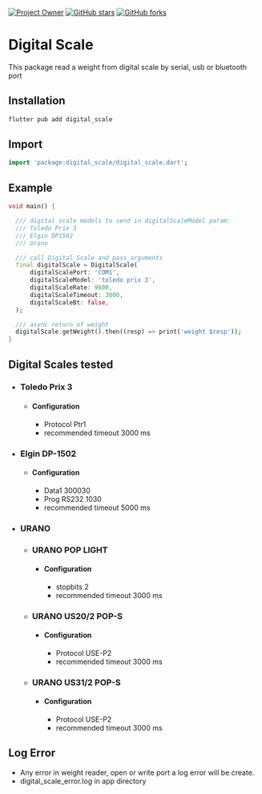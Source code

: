 [![Project Owner](https://img.shields.io/badge/owner-sergiotucano-dd8800)](https://github.com/sergiotucano/)
[![GitHub stars](https://img.shields.io/github/stars/sergiotucano/digital_scale?style=social)](https://github.com/sergiotucano/roundabnt)
[![GitHub forks](https://img.shields.io/github/forks/sergiotucano/digital_scale?style=social)](https://github.com/sergiotucano/roundabnt/fork)

# Digital Scale

This package read a weight from digital scale by serial, usb or bluetooth port

## Installation

```bash
flutter pub add digital_scale
```

## Import

```dart
import 'package:digital_scale/digital_scale.dart';
```

## Example

```dart
void main() {

  /// digital scale models to send in digitalScaleModel param:
  /// Toledo Prix 3
  /// Elgin DP1502
  /// Urano

  /// call Digital Scale and pass arguments
  final digitalScale = DigitalScale(
      digitalScalePort: 'COM1',
      digitalScaleModel: 'toledo prix 3',
      digitalScaleRate: 9600,
      digitalScaleTimeout: 3000,
      digitalScaleBt: false,
  );

  /// async return of weight
  digitalScale.getWeight().then((resp) => print('weight $resp'));
}
```

## Digital Scales tested

 - ### Toledo Prix 3
   - #### Configuration
     - Protocol Ptr1
     - recommended timeout 3000 ms
     
 - ### Elgin DP-1502
   - #### Configuration
     - Data1 300030
     - Prog RS232 1030
     - recommended timeout 5000 ms
     
 - ### URANO
   - ### URANO POP LIGHT
     - #### Configuration
         - stopbits 2
         - recommended timeout 3000 ms
   - ### URANO US20/2 POP-S
     - #### Configuration
       - Protocol USE-P2
       - recommended timeout 3000 ms     
   - ### URANO US31/2 POP-S
     - #### Configuration
       - Protocol USE-P2
       - recommended timeout 3000 ms
      
## Log Error
 - Any error in weight reader, open or write port a log error will be create. 
 - digital_scale_error.log in app directory